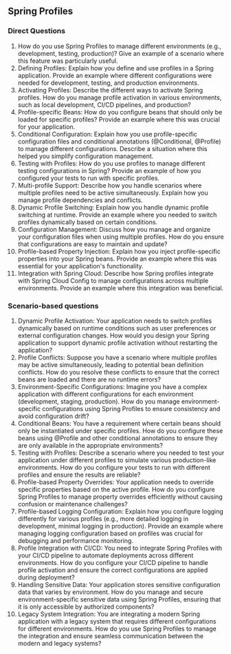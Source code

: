 ## Spring Profiles

### Direct Questions
1. How do you use Spring Profiles to manage different environments (e.g., development, testing, production)? Give an example of a scenario where this feature was particularly useful.
1. Defining Profiles: Explain how you define and use profiles in a Spring application. Provide an example where different configurations were needed for development, testing, and production environments.
1. Activating Profiles: Describe the different ways to activate Spring profiles. How do you manage profile activation in various environments, such as local development, CI/CD pipelines, and production?
1. Profile-specific Beans: How do you configure beans that should only be loaded for specific profiles? Provide an example where this was crucial for your application.
1. Conditional Configuration: Explain how you use profile-specific configuration files and conditional annotations (@Conditional, @Profile) to manage different configurations. Describe a situation where this helped you simplify configuration management.
1. Testing with Profiles: How do you use profiles to manage different testing configurations in Spring? Provide an example of how you configured your tests to run with specific profiles.
1. Multi-profile Support: Describe how you handle scenarios where multiple profiles need to be active simultaneously. Explain how you manage profile dependencies and conflicts.
1. Dynamic Profile Switching: Explain how you handle dynamic profile switching at runtime. Provide an example where you needed to switch profiles dynamically based on certain conditions.
1. Configuration Management: Discuss how you manage and organize your configuration files when using multiple profiles. How do you ensure that configurations are easy to maintain and update?
1. Profile-based Property Injection: Explain how you inject profile-specific properties into your Spring beans. Provide an example where this was essential for your application's functionality.
1. Integration with Spring Cloud: Describe how Spring profiles integrate with Spring Cloud Config to manage configurations across multiple environments. Provide an example where this integration was beneficial. 

### Scenario-based questions
1. Dynamic Profile Activation: Your application needs to switch profiles dynamically based on runtime conditions such as user preferences or external configuration changes. How would you design your Spring application to support dynamic profile activation without restarting the application?
1. Profile Conflicts: Suppose you have a scenario where multiple profiles may be active simultaneously, leading to potential bean definition conflicts. How do you resolve these conflicts to ensure that the correct beans are loaded and there are no runtime errors?
1. Environment-Specific Configurations: Imagine you have a complex application with different configurations for each environment (development, staging, production). How do you manage environment-specific configurations using Spring Profiles to ensure consistency and avoid configuration drift?
1. Conditional Beans: You have a requirement where certain beans should only be instantiated under specific profiles. How do you configure these beans using @Profile and other conditional annotations to ensure they are only available in the appropriate environments? 
1. Testing with Profiles: Describe a scenario where you needed to test your application under different profiles to simulate various production-like environments. How do you configure your tests to run with different profiles and ensure the results are reliable?
1. Profile-based Property Overrides: Your application needs to override specific properties based on the active profile. How do you configure Spring Profiles to manage property overrides efficiently without causing confusion or maintenance challenges?
1. Profile-based Logging Configuration: Explain how you configure logging differently for various profiles (e.g., more detailed logging in development, minimal logging in production). Provide an example where managing logging configuration based on profiles was crucial for debugging and performance monitoring.
1. Profile Integration with CI/CD: You need to integrate Spring Profiles with your CI/CD pipeline to automate deployments across different environments. How do you configure your CI/CD pipeline to handle profile activation and ensure the correct configurations are applied during deployment? 
1. Handling Sensitive Data: Your application stores sensitive configuration data that varies by environment. How do you manage and secure environment-specific sensitive data using Spring Profiles, ensuring that it is only accessible by authorized components?
1. Legacy System Integration: You are integrating a modern Spring application with a legacy system that requires different configurations for different environments. How do you use Spring Profiles to manage the integration and ensure seamless communication between the modern and legacy systems?
